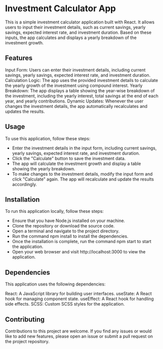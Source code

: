 # Investment Calculator App

This is a simple investment calculator application built with React. It allows users to input their investment details, such as current savings, yearly savings, expected interest rate, and investment duration. Based on these inputs, the app calculates and displays a yearly breakdown of the investment growth.

## Features
Input Form: Users can enter their investment details, including current savings, yearly savings, expected interest rate, and investment duration.
Calculation Logic: The app uses the provided investment details to calculate the yearly growth of the investment using compound interest.
Yearly Breakdown: The app displays a table showing the year-wise breakdown of the investment, including the yearly interest, total savings at the end of each year, and yearly contributions.
Dynamic Updates: Whenever the user changes the investment details, the app automatically recalculates and updates the results.

## Usage
To use this application, follow these steps:

- Enter the investment details in the input form, including current savings, yearly savings, expected interest rate, and investment duration.
- Click the "Calculate" button to save the investment data.
- The app will calculate the investment growth and display a table showing the yearly breakdown.
- To make changes to the investment details, modify the input form and click "Calculate" again. The app will recalculate and update the results accordingly.

## Installation
To run this application locally, follow these steps:

- Ensure that you have Node.js installed on your machine.
- Clone the repository or download the source code.
- Open a terminal and navigate to the project directory.
- Run the command npm install to install the dependencies.
- Once the installation is complete, run the command npm start to start the application.
- Open your web browser and visit http://localhost:3000 to view the application.


## Dependencies
This application uses the following dependencies:

React: A JavaScript library for building user interfaces.
useState: A React hook for managing component state.
useEffect: A React hook for handling side effects.
SCSS: Custom SCSS styles for the application.

## Contributing
Contributions to this project are welcome. If you find any issues or would like to add new features, please open an issue or submit a pull request on the project repository.

